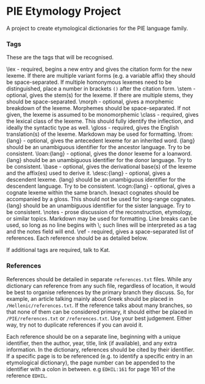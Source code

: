 # PIE Etymology Project
A project to create etymological dictionaries for the PIE language family.


### Tags

These are the tags that will be recognised.

\\lex - required, begins a new entry and gives the citation form for the new lexeme. If there are multiple variant forms (e.g. a variable affix) they should be space-separated. If multiple homonymous lexemes need to be distinguished, place a number in brackets `()` after the citation form.
\\stem - optional, gives the stem(s) for the lexeme. If there are multiple stems, they should be space-separated.
\\morph - optional, gives a morphemic breakdown of the lexeme. Morphemes should be space-separated. If not given, the lexeme is assumed to be monomorphemic
\\class - required, gives the lexical class of the lexeme. This should fully identify the inflection, and ideally the syntactic type as well.
\\gloss - required, gives the English translation(s) of the lexeme. Markdown may be used for formatting.
\\from:{lang} - optional, gives the antecedent lexeme for an inherited word. {lang} should be an unambiguous identifier for the ancestor language. Try to be consistent.
\\loan:{lang} - optional, gives the donor lexeme for a loanword. {lang} should be an unambiguous identifier for the donor language. Try to be consistent.
\\base - optional, gives the derivational base(s) of the lexeme and the affix(es) used to derive it.
\\desc:{lang} - optional, gives a descendent lexeme. {lang} should be an unambiguous identifier for the descendent language. Try to be consistent.
\\cogn:{lang} - optional, gives a cognate lexeme within the same branch. Inexact cognates should be accompanied by a gloss. This should not be used for long-range cognates. {lang} should be an unambiguous identifier for the sister language. Try to be consistent.
\\notes - prose discussion of the reconstruction, etymology, or similar topics. Markdown may be used for formatting. Line breaks can be used, so long as no line begins with \\; such lines will be interpreted as a tag and the notes field will end.
\\ref - required, gives a space-separated list of references. Each reference should be as detailed below.

If additional tags are required, talk to Kat.

### References

References should be detailed in separate `references.txt` files. While any dictionary can reference from any such file, regardless of location, it would be best to organise references by the primary branch they discuss. So, for example, an article talking mainly about Greek should be placed in `/Hellenic/references.txt`. If the reference talks about many branches, so that none of them can be considered primary, it should either be placed in `/PIE/references.txt` or `/references.txt`. Use your best judgement. Either way, try not to duplicate references if you can avoid it.

Each reference should be on a separate line, beginning with a unique identifier, then the author, year, title, link (if available), and any extra information. In the dictionary, references should be cited by their identifier. If a specific page is to be referenced (e.g. to identify a specific entry in an etymological dictionary), the page number can be appended to the identifier with a colon in between. e.g `EDHIL:161` for page 161 of the reference `EDHIL`.
